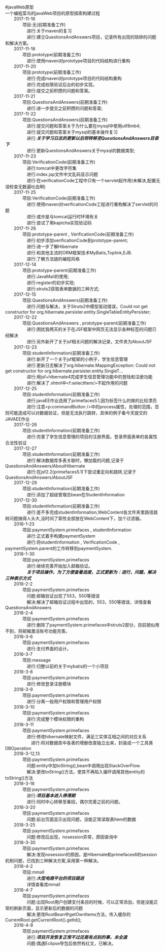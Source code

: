 # 
#javaWeb原型<br>
一个编程菜鸟的javaWeb项目的原型探索构建过程<br>
&emsp;&emsp;2017-11-16<br>
&emsp;&emsp;&emsp;&emsp;项目:无(前期准备工作)<br>
&emsp;&emsp;&emsp;&emsp;&emsp;进行:关于maven的复习<br>
&emsp;&emsp;&emsp;&emsp;&emsp;进行:建立QuestionsAndAnswers项目，记录所有出现的琐碎的问题和解决方案。<br>
&emsp;&emsp;2017-11-18<br>
&emsp;&emsp;&emsp;&emsp;项目:prototype(前期准备工作)<br>
&emsp;&emsp;&emsp;&emsp;&emsp;进行:使用maven对prototype项目的代码结构进行重构<br>
&emsp;&emsp;2017-11-20<br>
&emsp;&emsp;&emsp;&emsp;项目:prototype(前期准备工作)<br>
&emsp;&emsp;&emsp;&emsp;&emsp;进行:完成maven对prototype项目的代码结构重构<br>
&emsp;&emsp;&emsp;&emsp;&emsp;进行:完成权限验证后台的初步实现。<br>
&emsp;&emsp;&emsp;&emsp;&emsp;进行:提交之前积攒的问题和答案。<br>
&emsp;&emsp;2017-11-21<br>
&emsp;&emsp;&emsp;&emsp;项目:QuestionsAndAnswers(前期准备工作)<br>
&emsp;&emsp;&emsp;&emsp;&emsp;进行:进一步提交之前积攒的问题和答案;<br>
&emsp;&emsp;2017-11-22<br>
&emsp;&emsp;&emsp;&emsp;项目:QuestionsAndAnswers(前期准备工作)<br>
&emsp;&emsp;&emsp;&emsp;&emsp;进行:提交问题和答案关于为什么要在mysql中使用utf8mb4;<br>
&emsp;&emsp;&emsp;&emsp;&emsp;进行:提交问题和答案关于mysql的基本操作复习<br>
&emsp;&emsp;&emsp;&emsp;&emsp;进行:***关于学习日志的更新以后将转移至QuestionsAndAnswers目录下***<br>
&emsp;&emsp;&emsp;&emsp;&emsp;进行:更新QuestionsAndAnswers关于mysql的数据类型;<br>
&emsp;&emsp;2017-11-23<br>
&emsp;&emsp;&emsp;&emsp;项目:VerificationCode(前期准备工作)<br>
&emsp;&emsp;&emsp;&emsp;&emsp;进行:tomcat中更改字符集<br>
&emsp;&emsp;&emsp;&emsp;&emsp;进行:index.jsp文件中文乱码显示问题<br>
&emsp;&emsp;&emsp;&emsp;&emsp;进行:在verificationCode工程中只有一个servlet起作用(未解决,配置无误检查无数遍吐血啊)<br>
&emsp;&emsp;2017-11-25<br>
&emsp;&emsp;&emsp;&emsp;项目:VerificationCode(前期准备工作)<br>
&emsp;&emsp;&emsp;&emsp;&emsp;进行:使用maven对verificationCode工程进行重构解决了servlet的问题<br>
&emsp;&emsp;&emsp;&emsp;&emsp;进行:或许是与tomcat运行时环境有关<br>
&emsp;&emsp;&emsp;&emsp;&emsp;进行:尝试了用kaptcha实现验证码<br>
&emsp;&emsp;2017-11-26<br>
&emsp;&emsp;&emsp;&emsp;项目:prototype-parent , VerificationCode(前期准备工作)<br>
&emsp;&emsp;&emsp;&emsp;&emsp;进行:初步添加verificationCode到prototype-parent;<br>
&emsp;&emsp;&emsp;&emsp;&emsp;进行:进一步了解Hibernate<br>
&emsp;&emsp;&emsp;&emsp;&emsp;进行:和其他主流的ORM框架技术MyBatis,Toplink,EJB.<br>
&emsp;&emsp;&emsp;&emsp;&emsp;进行:了解方法链的编程风格<br>
&emsp;&emsp;2017-12-14<br>
&emsp;&emsp;&emsp;&emsp;项目:prototype-parent(前期准备工作)<br>
&emsp;&emsp;&emsp;&emsp;&emsp;进行:JavaMail的使用;<br>
&emsp;&emsp;&emsp;&emsp;&emsp;进行:register的初步实现;<br>
&emsp;&emsp;&emsp;&emsp;&emsp;进行:struts2获取表单数据的三种方式;<br>
&emsp;&emsp;2017-12-15<br>
&emsp;&emsp;&emsp;&emsp;项目:QuestionsAndAnswers(前期准备工作)<br>
&emsp;&emsp;&emsp;&emsp;&emsp;进行:问题与解决，关于Struts2中模型驱动错误，Could not get constructor for org.hibernate.persister.entity.SingleTableEntityPersister;<br>
&emsp;&emsp;2017-12-22<br>
&emsp;&emsp;&emsp;&emsp;项目:QuestionsAndAnswers , prototype-parent(前期准备工作)<br>
&emsp;&emsp;&emsp;&emsp;&emsp;进行:困扰我两天的关于在JSF框架中网页无法显示各种标签的问题已经解决<br>
&emsp;&emsp;&emsp;&emsp;&emsp;进行:另外新开了关于jsf相关问题的解决记录，文件夹为AboutJSF<br>
&emsp;&emsp;2017-12-23<br>
&emsp;&emsp;&emsp;&emsp;项目:studentInformation(前期准备工作)<br>
&emsp;&emsp;&emsp;&emsp;&emsp;进行:新开了一个关于jsf框架的小例子，学生信息管理<br>
&emsp;&emsp;&emsp;&emsp;&emsp;进行:更新日志解决了org.hibernate.MappingException: Could not get constructor for org.hibernate.persister.entity.SingleT...<br>
&emsp;&emsp;&emsp;&emsp;&emsp;进行:用jsf+hibernate4完成学生信息管理功能中的登陆和注册功能<br>
&emsp;&emsp;&emsp;&emsp;&emsp;进行:解决了.xhtml中<f:selectItem/>不起作用的问题<br>
&emsp;&emsp;2017-12-25<br>
&emsp;&emsp;&emsp;&emsp;项目:studentInformation(前期准备工作)<br>
&emsp;&emsp;&emsp;&emsp;&emsp;进行:javaEE作业选用了primefaces5.1,因为标签什么的做的比较漂亮<br>
&emsp;&emsp;&emsp;&emsp;&emsp;进行:注意<p:commandButton />中的process属性，处理的范围，否则可能造成可以对数据验证，但是无法执行跳转，具体的例子看今天提交的JAVAEE作业<br>
&emsp;&emsp;2017-12-26<br>
&emsp;&emsp;&emsp;&emsp;项目:studentInformation(前期准备工作)<br>
&emsp;&emsp;&emsp;&emsp;&emsp;进行:完善了学生信息管理的项目的注册界面，登录界面表单的各属性合法性验证<br>
&emsp;&emsp;2017-12-27<br>
&emsp;&emsp;&emsp;&emsp;项目:studentInformation(前期准备工作)<br>
&emsp;&emsp;&emsp;&emsp;&emsp;进行:解决数据库多表关联时，懒加载的问题,记录于QuestionsAndAnswers/AboutHibernate<br>
&emsp;&emsp;&emsp;&emsp;&emsp;进行:在jsf2.2(primefaces5.1)下尝试重定向和跳转,记录于QuestionsAndAnswers/AboutJSF<br>
&emsp;&emsp;2017-12-29<br>
&emsp;&emsp;&emsp;&emsp;项目:studentInformation(前期准备工作)<br>
&emsp;&emsp;&emsp;&emsp;&emsp;进行:添加了超级管理员bean在StudentInformation<br>
&emsp;&emsp;2017-12-30<br>
&emsp;&emsp;&emsp;&emsp;项目:studentInformation(前期准备工作)<br>
&emsp;&emsp;&emsp;&emsp;&emsp;进行:差不多完成studentInformation,WebContent各文件夹里路径跳转问题搞得人头大,没时间了索性全部放在WebContent下，加个过滤器。<br>
&emsp;&emsp;2018-1-23<br>
&emsp;&emsp;&emsp;&emsp;项目:paymentSystem.primefaces , studentInformation<br>
&emsp;&emsp;&emsp;&emsp;&emsp;进行:正式着手构建paymentSystem<br>
&emsp;&emsp;&emsp;&emsp;&emsp;进行:将studentInformation , VerificationCode , paymentSystem.parent的工作转移到paymentSystem.<br>
&emsp;&emsp;2018-1-30<br>
&emsp;&emsp;&emsp;&emsp;项目:paymentSystem.primefaces<br>
&emsp;&emsp;&emsp;&emsp;&emsp;进行:继续完善开始加入邮箱验证。<br>
&emsp;&emsp;&emsp;&emsp;&emsp;***关于项目操作，为了方便查看进度，正式更新为：进行，问题，解决 三种表示方式***<br>
&emsp;&emsp;2018-2-2<br>
&emsp;&emsp;&emsp;&emsp;项目:paymentSystem.primefaces<br>
&emsp;&emsp;&emsp;&emsp;&emsp;问题:邮箱验证出现了553，550等错误<br>
&emsp;&emsp;&emsp;&emsp;&emsp;解决:解决了邮箱验证过程中出现的，553，550等错误，详情查看QuestionsAndAnswers<br>
&emsp;&emsp;2018-2-4<br>
&emsp;&emsp;&emsp;&emsp;项目:paymentSystem.primefaces<br>
&emsp;&emsp;&emsp;&emsp;&emsp;进行:删除了paymentSystem.primefaces中struts2部分，目前貌似用不到，将邮箱激活账号功能完善。<br>
&emsp;&emsp;2018-3-6<br>
&emsp;&emsp;&emsp;&emsp;项目:paymentSystem.primefaces<br>
&emsp;&emsp;&emsp;&emsp;&emsp;进行:支付界面的设计。<br>
&emsp;&emsp;2018-3-7<br>
&emsp;&emsp;&emsp;&emsp;项目:message<br>
&emsp;&emsp;&emsp;&emsp;&emsp;进行:归整以前的关于mybatis的一个小项目<br>
&emsp;&emsp;2018-3-8<br>
&emsp;&emsp;&emsp;&emsp;项目:paymentSystem.primefaces<br>
&emsp;&emsp;&emsp;&emsp;&emsp;进行:修改登录注册模块<br>
&emsp;&emsp;2018-3-9<br>
&emsp;&emsp;&emsp;&emsp;项目:paymentSystem.primefaces<br>
&emsp;&emsp;&emsp;&emsp;&emsp;进行:分离一般用户权限和管理用户权限<br>
&emsp;&emsp;2018-3-10<br>
&emsp;&emsp;&emsp;&emsp;项目:paymentSystem.primefaces<br>
&emsp;&emsp;&emsp;&emsp;&emsp;进行:完成整个模块权限的重构<br>
&emsp;&emsp;2018-3-11<br>
&emsp;&emsp;&emsp;&emsp;项目:paymentSystem.primefaces<br>
&emsp;&emsp;&emsp;&emsp;&emsp;进行:修改hibernate映射文件，满足三实体互相之间的对应关系<br>
&emsp;&emsp;&emsp;&emsp;&emsp;&emsp;进行:将对数据库中各表的增删改查独立出来，封装成一个工具类DBOperation<br>
&emsp;&emsp;2018-3-12,13<br>
&emsp;&emsp;&emsp;&emsp;项目:paymentSystem.primefaces<br>
&emsp;&emsp;&emsp;&emsp;&emsp;问题:entity中加toString(),bean中调用出现StackOverFlow.<br>
&emsp;&emsp;&emsp;&emsp;&emsp;解决:更改toString()方法，使其不再陷入循环调用其他entity的toString()方法<br>
&emsp;&emsp;2018-3-16<br>
&emsp;&emsp;&emsp;&emsp;项目:paymentSystem.primefaces<br>
&emsp;&emsp;&emsp;&emsp;&emsp;进行:***项目基本进入停滞期***<br>
&emsp;&emsp;&emsp;&emsp;&emsp;进行:同时中心转移至春招，偶尔完善之前的问题。<br>
&emsp;&emsp;2018-3-20<br>
&emsp;&emsp;&emsp;&emsp;项目:paymentSystem.primefaces<br>
&emsp;&emsp;&emsp;&emsp;&emsp;问题:前台页面显示出现问题，没能正常读取表Item的数据<br>
&emsp;&emsp;2018-3-25<br>
&emsp;&emsp;&emsp;&emsp;项目:paymentSystem.primefaces<br>
&emsp;&emsp;&emsp;&emsp;&emsp;问题:修改后出现，nosession异常，原因查询中<br>
&emsp;&emsp;2018-3-30<br>
&emsp;&emsp;&emsp;&emsp;项目:paymentSystem.primefaces<br>
&emsp;&emsp;&emsp;&emsp;&emsp;解决:发现nosession的原因，是Hibernate和primefaces6的session机制问题，已找到三种解决方案,采用第一种解决。<br>
&emsp;&emsp;2018-4-2<br>
&emsp;&emsp;&emsp;&emsp;项目:mmall<br>
&emsp;&emsp;&emsp;&emsp;&emsp;进行:***大型电商平台的项目跟进***<br>
&emsp;&emsp;&emsp;&emsp;&emsp;详情查看库mmall<br>
&emsp;&emsp;2018-4-7<br>
&emsp;&emsp;&emsp;&emsp;项目:paymentSystem.primefaces<br>
&emsp;&emsp;&emsp;&emsp;&emsp;问题:出现Root用户创建支付条目的时候，可以正常添加，但是没能正常的刷新页面，显示更新后的数据的问题<br>
&emsp;&emsp;&emsp;&emsp;&emsp;解决:更改RootBean中getOwnItems方法，传入缓存的CurrentRoot.getCurrentRoot().getId();<br>
&emsp;&emsp;2018-4-8<br>
&emsp;&emsp;&emsp;&emsp;项目:paymentSystem.primefaces<br>
&emsp;&emsp;&emsp;&emsp;&emsp;进行:***项目开发恢复正常不过还是有点别的事，未全速***<br>
&emsp;&emsp;&emsp;&emsp;&emsp;问题:偶遇Eclipse导包后依然有红叉，已解决。<br>
